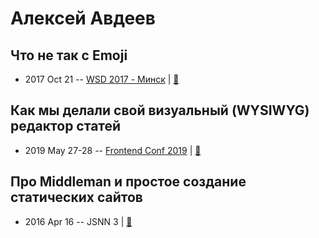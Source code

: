 # Алексей Авдеев

## Что не так с Emoji
- 2017 Oct 21 -- [WSD 2017 - Минск](https://www.youtube.com/watch?v=DUwZpLBSuiI)  | [:notebook:](https://wsd.events/2017/10/21/pres/whats-emoji/)  
## Как мы делали свой визуальный (WYSIWYG) редактор статей
- 2019 May 27-28 -- [Frontend Conf 2019](https://www.youtube.com/watch?v=YIsbi5cMuQE)  | [:notebook:](http://alexey-avdeev.com/how-did-we-develop-a-visual-editor/)  
## Про Middleman и простое создание статических сайтов
- 2016 Apr 16 -- JSNN 3  | [:notebook:](http://www.slideshare.net/AlexeyAvdeev1/middleman-61006895)  
